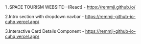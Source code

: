 1 .SPACE TOURISM WEBSITE--(React)  -  https://remmji.github.io/

2.Intro section with dropdown navbar -  https://remmji-github-io-cuhq.vercel.app/

3.Interactive Card Details Component  -  https://remmji-github-io-cuhq.vercel.app/
